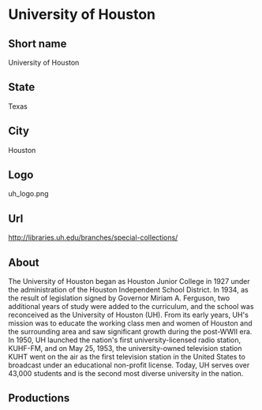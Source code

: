 # University of Houston

## Short name

University of Houston

## State

Texas

## City

Houston

## Logo

uh_logo.png

## Url

http://libraries.uh.edu/branches/special-collections/

## About
The University of Houston began as Houston Junior College in 1927 under the administration of the Houston Independent School District. In 1934, as the result of legislation signed by Governor Miriam A. Ferguson, two additional years of study were added to the curriculum, and the school was reconceived as the University of Houston (UH). From its early years, UH's mission was to educate the working class men and women of Houston and the surrounding area and saw significant growth during the post-WWII era. In 1950, UH launched the nation's first university-licensed radio station, KUHF-FM, and on May 25, 1953, the university-owned television station KUHT went on the air as the first television station in the United States to broadcast under an educational non-profit license. Today, UH serves over 43,000 students and is the second most diverse university in the nation.


## Productions


